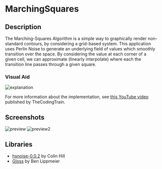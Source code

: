 # MarchingSquares

## Description

The Marching-Squares Algorithm is a simple way to graphically render non-standard contours, by considering a grid-based system.
This application uses Perlin Noise to generate an underlying field of values which smoothly transition over the space.
By considering the value at each corner of a given cell, we can approximate (linearly interpolate) where each the transition line passes through a given square.

### Visual Aid
![explanation](https://user-images.githubusercontent.com/64329402/166257222-b6927c4a-7453-415e-a902-cef0ca33b79b.jpg)

For more information about the implementation, see [this YouTube video](https://www.youtube.com/watch?v=0ZONMNUKTfU) published by TheCodingTrain.

## Screenshots
![preview](https://user-images.githubusercontent.com/64329402/164213205-fe7eab28-f281-42e8-bf40-1a4a2502443c.jpg)
![preview2](https://user-images.githubusercontent.com/64329402/166257533-255e93f6-0c78-4310-8e83-8450084c349e.jpg)

## Libraries
- [hsnoise-0.0.2](https://github.com/colinhect/hsnoise) by Colin Hill
- [Gloss](https://github.com/benl23x5/gloss) by Ben Lippmeier
